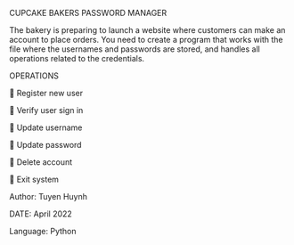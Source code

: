 CUPCAKE BAKERS PASSWORD MANAGER

The bakery is preparing to launch a website where customers can make an account to place orders. You
need to create a program that works with the file where the usernames and passwords are stored, and
handles all operations related to the credentials. 

OPERATIONS

 Register new user

 Verify user sign in

 Update username

 Update password

 Delete account

 Exit system

Author: Tuyen Huynh

DATE: April 2022

Language: Python
